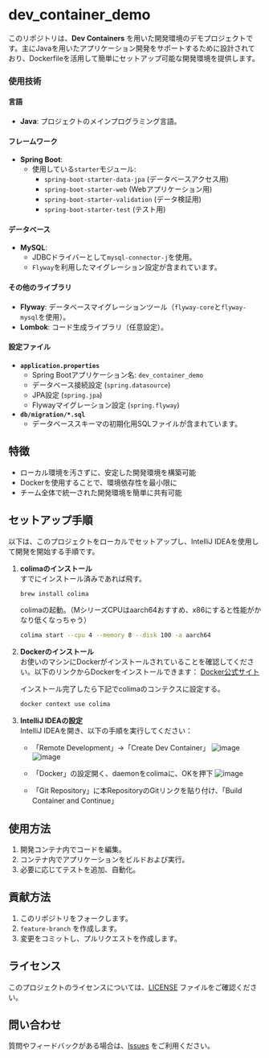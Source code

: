 # dev_container_demo

このリポジトリは、**Dev Containers** を用いた開発環境のデモプロジェクトです。主にJavaを用いたアプリケーション開発をサポートするために設計されており、Dockerfileを活用して簡単にセットアップ可能な開発環境を提供します。

### 使用技術

#### 言語
- **Java**: プロジェクトのメインプログラミング言語。

#### フレームワーク
- **Spring Boot**: 
  - 使用している`starter`モジュール:
    - `spring-boot-starter-data-jpa` (データベースアクセス用)
    - `spring-boot-starter-web` (Webアプリケーション用)
    - `spring-boot-starter-validation` (データ検証用)
    - `spring-boot-starter-test` (テスト用)

#### データベース
- **MySQL**:
  - JDBCドライバーとして`mysql-connector-j`を使用。
  - `Flyway`を利用したマイグレーション設定が含まれています。

#### その他のライブラリ
- **Flyway**: データベースマイグレーションツール（`flyway-core`と`flyway-mysql`を使用）。
- **Lombok**: コード生成ライブラリ（任意設定）。

#### 設定ファイル
- **`application.properties`**
  - Spring Bootアプリケーション名: `dev_container_demo`
  - データベース接続設定 (`spring.datasource`)
  - JPA設定 (`spring.jpa`)
  - Flywayマイグレーション設定 (`spring.flyway`)
- **`db/migration/*.sql`**
  - データベーススキーマの初期化用SQLファイルが含まれています。

## 特徴

- ローカル環境を汚さずに、安定した開発環境を構築可能
- Dockerを使用することで、環境依存性を最小限に
- チーム全体で統一された開発環境を簡単に共有可能

## セットアップ手順

以下は、このプロジェクトをローカルでセットアップし、IntelliJ IDEAを使用して開発を開始する手順です。

1. **colimaのインストール**  
   すでにインストール済みであれば飛す。
   ```bash
   brew install colima
   ```

   colimaの起動。（MシリーズCPUはaarch64おすすめ、x86にすると性能がかなり低くなっちゃう）
   ```bash
   colima start --cpu 4 --memory 8 --disk 100 -a aarch64
   ```

3. **Dockerのインストール**  
   お使いのマシンにDockerがインストールされていることを確認してください。以下のリンクからDockerをインストールできます：
   [Docker公式サイト](https://www.docker.com/get-started)

   インストール完了したら下記でcolimaのコンテクスに設定する。
   ```bash
   docker context use colima
   ```

4. **IntelliJ IDEAの設定**  
   IntelliJ IDEAを開き、以下の手順を実行してください：
   - 「Remote Development」->「Create Dev Container」
     ![image](https://github.com/user-attachments/assets/196a15c4-9b7d-4576-9d8b-bb7bc6775b84)
     ![image](https://github.com/user-attachments/assets/c28cb22a-99e7-4203-bfd5-a8d7095f4b68)

   - 「Docker」の設定開く、daemonをcolimaに、OKを押下
     ![image](https://github.com/user-attachments/assets/08e46e68-b16a-4483-af77-17359713c24d)

   - 「Git Repository」に本RepositoryのGitリンクを貼り付け、「Build Container and Continue」

## 使用方法

1. 開発コンテナ内でコードを編集。
2. コンテナ内でアプリケーションをビルドおよび実行。
3. 必要に応じてテストを追加、自動化。

## 貢献方法

1. このリポジトリをフォークします。
2. `feature-branch` を作成します。
3. 変更をコミットし、プルリクエストを作成します。

## ライセンス

このプロジェクトのライセンスについては、[LICENSE](./LICENSE) ファイルをご確認ください。

## 問い合わせ

質問やフィードバックがある場合は、[Issues](https://github.com/RyogoChin/dev_container_demo/issues) をご利用ください。

